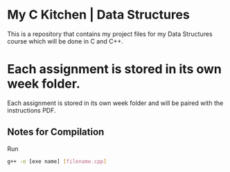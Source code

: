 # My C Kitchen | Data Structures
This is a repository that contains my project files for my Data Structures course which will be done in C and C++.

Each assignment is stored in its own week folder.
=======
Each assignment is stored in its own week folder and will be paired with the instructions PDF.

## Notes for Compilation
Run

```sh
g++ -o [exe name] [filename.cpp]
```
